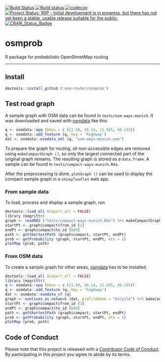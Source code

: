 <!-- README.md is generated from README.Rmd. Please edit that file -->
[![Build Status](https://travis-ci.org/osm-router/osmprob.svg?branch=master)](https://travis-ci.org/osm-router/osmprob) [![Build status](https://ci.appveyor.com/api/projects/status/lw5a4udgpjpaf2if?svg=true)](https://ci.appveyor.com/project/karpfen/osmprob) [![codecov](https://codecov.io/gh/osm-router/osmprob/branch/master/graph/badge.svg)](https://codecov.io/gh/osm-router/osmprob) [![Project Status: WIP - Initial development is in progress, but there has not yet been a stable, usable release suitable for the public.](http://www.repostatus.org/badges/latest/wip.svg)](http://www.repostatus.org/#wip) [![CRAN\_Status\_Badge](http://www.r-pkg.org/badges/version/osmprob)](http://cran.r-project.org/web/packages/osmprob)

osmprob
=======

R package for probabilistic OpenStreetMap routing

------------------------------------------------------------------------

Install
-------

``` r
devtools::install_github ('osm-router/osmprob')
```

Test road graph
---------------

A sample graph with OSM data can be found in `tests/osm-ways-munich`. It was downloaded and saved with [osmdata](https://github.com/osmdatar/osmdata) like this:

``` r
q <- osmdata::opq (bbox = c (11.58, 48.14, 11.585, 48.145))
q <- osmdata::add_feature (q, key = 'highway')
dat <- osmdata::osmdata_xml (q, "osm-ways-munich.osm")
```

To prepare the graph for routing, all non-accessible edges are removed using `makeCompactGraph ()`, so only the largest connected part of the original graph remains. The resulting graph is stored as a `data.frame`. A sample can be found in `tests/compact-ways-munich.Rda`.

After the preprocessing is done, `plotGraph ()` can be used to display the compact sample graph in a `shiny`/`leaflet` web app.

### From sample data

To load, process and display a sample graph, run

``` r
devtools::load_all (export_all = FALSE)
library (magrittr)
graph <- readRDS ("tests/compact-ways-munich.Rda") %>% makeCompactGraph
startPt <- graph$compact$from_id [1]
endPt <- graph$compact$to_id [600]
path <- getShortestPath (graph$compact, startPt, endPt)
prob <- getProbability (graph, startPt, endPt, eta = 1)
plotMap (prob, path)
```

### From OSM data

To create a sample graph for other areas, [osmdata](https://github.com/osmdatar/osmdata) has to be installed.

``` r
devtools::load_all (export_all = FALSE)
library (magrittr)
q <- osmdata::opq (bbox = c (11.58, 48.14, 11.585, 48.145))
q <- osmdata::add_feature (q, key = 'highway')
dat <- osmdata::osmdata_sf (q)
graph <- osmlines_as_network (dat, profileName = "bicycle") %>% makeCompactGraph
startPt <- graph$compact$from_id [1]
endPt <- graph$compact$to_id [600]
path <- getShortestPath (graph$compact, startPt, endPt)
prob <- getProbability (graph, startPt, endPt, eta = 1)
plotMap (prob, path)
```

Code of Conduct
---------------

Please note that this project is released with a [Contributor Code of Conduct](https://github.com/osm-router/osmprob/blob/master/CONDUCT.md). By participating in this project you agree to abide by its terms.
